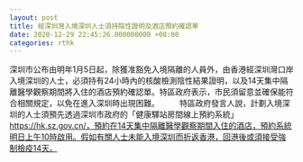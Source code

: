 ```yaml
---
layout: post
title: 經深圳灣入境深圳人士須持陰性證明及酒店預約確認單
date: 2020-12-29 22:45:26.000000000 +08:00
categories: rthk
---
```


深圳市公布由明年1月5日起，除獲准豁免入境隔離的人員外，由香港經深圳灣口岸入境深圳的人士，必須持有24小時內的核酸檢測陰性結果證明，以及14天集中隔離醫學觀察期間將入住的酒店預約確認單。特區政府表示，市民須留意並確保能符合相關規定，以免在進入深圳時出現困難。
　　 
特區政府發言人說，計劃入境深圳的人士須預先透過深圳市政府的「健康驛站房間線上預約系統」https://hk.sz.gov.cn/，預約在14天集中隔離醫學觀察期間入住的酒店，預約系統明日上午10時啟用。假如有關人士未能入境深圳而折返香港，回港後或須接受強制檢疫14天。

